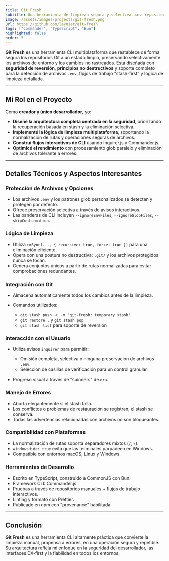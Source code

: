 ```yaml
---
title: Git Fresh
subtitle: Una herramienta de limpieza segura y selectiva para repositorios Git con protección "stash-first" y soporte multiplataforma
image: /assets/images/projects/git-fresh.png
url: https://github.com/leynier/git-fresh
tags: ["Commander", "Typescript", "Bun"]
highlighted: false
order: 5
---
```


**Git Fresh** es una herramienta CLI multiplataforma que restablece de forma segura los repositorios Git a un estado limpio, preservando selectivamente los archivos de entorno y los cambios no rastreados. Está diseñada con **seguridad de reversión**, **principios no destructivos** y soporte completo para la detección de archivos `.env`, flujos de trabajo "stash-first" y lógica de limpieza detallada.

---

## Mi Rol en el Proyecto

Como **creador y único desarrollador**, yo:

* **Diseñé la arquitectura completa centrada en la seguridad**, priorizando la recuperación basada en stash y la eliminación selectiva.
* **Implementé la lógica de limpieza multiplataforma**, soportando la normalización de rutas y operaciones seguras de archivos.
* **Construí flujos interactivos de CLI** usando Inquirer.js y Commander.js.
* **Optimicé el rendimiento** con procesamiento glob paralelo y eliminación de archivos tolerante a errores.

---

## Detalles Técnicos y Aspectos Interesantes

### Protección de Archivos y Opciones

* Los archivos `.env` y los patrones glob personalizados se detectan y protegen por defecto.
* Ofrece preservación selectiva a través de avisos interactivos.
* Las banderas de CLI incluyen `--ignoreEnvFiles`, `--ignoreGlobFiles`, `--skipConfirmation`.

### Lógica de Limpieza

* Utiliza `rmSync(..., { recursive: true, force: true })` para una eliminación eficiente.
* Opera con una postura no destructiva: `.git/` y los archivos protegidos nunca se tocan.
* Genera conjuntos únicos a partir de rutas normalizadas para evitar comprobaciones redundantes.

### Integración con Git

* Almacena automáticamente todos los cambios antes de la limpieza.
* Comandos utilizados:

  * `git stash push -u -m "git-fresh: temporary stash"`
  * `git restore .` y `git stash pop`
  * `git stash list` para soporte de reversión

### Interacción con el Usuario

* Utiliza avisos `inquirer` para permitir:

  * Omisión completa, selectiva o ninguna preservación de archivos `.env`.
  * Selección de casillas de verificación para un control granular.
* Progreso visual a través de "spinners" de `ora`.

### Manejo de Errores

* Aborta elegantemente si el stash falla.
* Los conflictos o problemas de restauración se registran, el stash se conserva.
* Todas las advertencias relacionadas con archivos no son bloqueantes.

### Compatibilidad con Plataformas

* La normalización de rutas soporta separadores mixtos (`/`, `\`).
* `windowsHide: true` evita que las terminales parpadeen en Windows.
* Compatible con entornos macOS, Linux y Windows.

### Herramientas de Desarrollo

* Escrito en TypeScript, construido a CommonJS con Bun.
* Framework CLI: Commander.js
* Pruebas a través de repositorios manuales + flujos de trabajo interactivos.
* Linting y formato con Prettier.
* Publicado en npm con "provenance" habilitada.

---

## Conclusión

**Git Fresh** es una herramienta CLI altamente práctica que convierte la limpieza manual, propensa a errores, en una operación segura y repetible. Su arquitectura refleja mi enfoque en la seguridad del desarrollador, las interfaces DX-first y la fiabilidad en todos los entornos.
